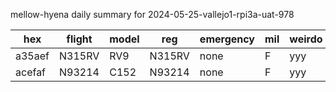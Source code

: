 mellow-hyena daily summary for 2024-05-25-vallejo1-rpi3a-uat-978

|hex|flight|model|reg|emergency|mil|weirdo|
|--|--|--|--|--|--|--|
|a35aef|N315RV|RV9|N315RV|none|F|yyy|
|acefaf|N93214|C152|N93214|none|F|yyy|
